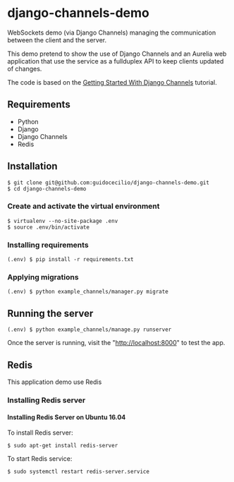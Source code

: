 # django-channels-demo
WebSockets demo (via Django Channels) managing the communication between the client and the server.

This demo pretend to show the use of Django Channels and an Aurelia web application that use the service as 
a fullduplex API to keep clients updated of changes.

The code is based on the [Getting Started With Django Channels](https://realpython.com/blog/python/getting-started-with-django-channels/)
tutorial.

## Requirements
* Python
* Django
* Django Channels
* Redis


## Installation

```shell
$ git clone git@github.com:guidocecilio/django-channels-demo.git
$ cd django-channels-demo
```

### Create and activate the virtual environment
```shell
$ virtualenv --no-site-package .env
$ source .env/bin/activate
```
### Installing requirements
```shell
(.env) $ pip install -r requirements.txt
```

### Applying migrations
```shell
(.env) $ python example_channels/manager.py migrate
```

## Running the server
```shell
(.env) $ python example_channels/manage.py runserver
```
Once the server is running, visit the "[http://localhost:8000](http://localhost:8000)" to test the app.

## Redis
This application demo use Redis

### Installing Redis server
#### Installing Redis Server on Ubuntu 16.04
To install Redis server:
```shell
$ sudo apt-get install redis-server
```

To start Redis service:
```shell
$ sudo systemctl restart redis-server.service
```









